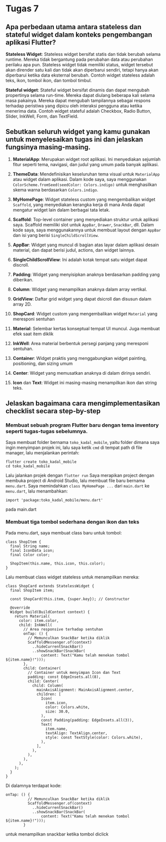 # Tugas 7
## Apa perbedaan utama antara stateless dan stateful widget dalam konteks pengembangan aplikasi Flutter?
**Stateless Widget**:
Stateless widget bersifat statis dan tidak berubah selama runtime.
Mereka tidak bergantung pada perubahan data atau perubahan perilaku apa pun.
Stateless widget tidak memiliki status, widget tersebut akan dirender satu kali dan tidak akan diperbarui sendiri, tetapi hanya akan diperbarui ketika data eksternal berubah.
Contoh widget stateless adalah teks, ikon, tombol ikon, dan tombol timbul.

**Stateful widget**:
Stateful widget bersifat dinamis dan dapat mengubah propertinya selama run-time.
Mereka dapat diulang beberapa kali selama masa pakainya.
Mereka dapat mengubah tampilannya sebagai respons terhadap peristiwa yang dipicu oleh interaksi pengguna atau ketika menerima data.
Contoh widget stateful adalah Checkbox, Radio Button, Slider, InkWell, Form, dan TextField.

## Sebutkan seluruh widget yang kamu gunakan untuk menyelesaikan tugas ini dan jelaskan fungsinya masing-masing.

1. **MaterialApp**: Merupakan widget root aplikasi. Ini menyediakan sejumlah fitur seperti tema, navigasi, dan judul yang umum pada banyak aplikasi.

2. **ThemeData**: Mendefinisikan keseluruhan tema visual untuk `MaterialApp` atau widget dalam aplikasi. Dalam kode saya, saya menggunakan `ColorScheme.fromSeed(seedColor: Colors.indigo)` untuk menghasilkan skema warna berdasarkan `Colors.indigo`.

3. **MyHomePage**: Widget stateless custom yang mengembalikan widget `Scaffold`, yang menyediakan kerangka kerja di mana Anda dapat mengatur widget lain dalam berbagai tata letak.

4. **Scaffold**: Top-level container yang menyediakan struktur untuk aplikasi saya. Scaffold memiliki slot untuk `AppBar`, `Drawer`, `SnackBar`, dll. Dalam kode saya, saya menggunakannya untuk membuat layout dengan `AppBar` dan isi yang berisi `SingleChildScrollView`.

5. **AppBar**: Widget yang muncul di bagian atas layar dalam aplikasi desain material, dan dapat berisi judul, actions, dan widget lainnya.

6. **SingleChildScrollView**: Ini adalah kotak tempat satu widget dapat discroll.

7. **Padding**: Widget yang menyisipkan anaknya berdasarkan padding yang diberikan.

8. **Column**: Widget yang menampilkan anaknya dalam array vertikal.

9. **GridView**: Daftar grid widget yang dapat dsicroll dan disusun dalam array 2D.

10. **ShopCard**: Widget custom yang mengembalikan widget `Material` yang meresponi sentuhan

11. **Material**: Selembar kertas konseptual tempat UI muncul. Juga membuat efek saat item diklik

12. **InkWell**: Area material berbentuk persegi panjang yang meresponi sentuhan.

13. **Container**: Widget praktis yang menggabungkan widget painting, positioning, dan sizing umum

14. **Center**: Widget yang memusatkan anaknya di dalam dirinya sendiri.

15. **Icon** dan **Text**: Widget ini masing-masing menampilkan ikon dan string teks.

## Jelaskan bagaimana cara mengimplementasikan checklist secara step-by-step
### Membuat sebuah program Flutter baru dengan tema inventory seperti tugas-tugas sebelumnya.
Saya membuat folder bernama `toko_kadal_mobile`, yaitu folder dimana saya ingin menyimpan projek ini, lalu saya ketik `cmd` di tempat path di file manager, lalu menjalankan perintah:
```
flutter create toko_kadal_mobile
cd toko_kadal_mobile
```
Lalu jalankan projek dengan `flutter run`
Saya merapikan project dengan membuka project di Android Studio, lalu membuat file baru bernama `menu.dart`. Saya memindahkan `class MyHomePage ...` dari `main.dart` ke `menu.dart`, lalu menambahkan:
```
import 'package:toko_kadal_mobile/menu.dart'
```
pada main.dart
### Membuat tiga tombol sederhana dengan ikon dan teks
Pada menu.dart, saya membuat class baru untuk tombol:
```
class ShopItem {
  final String name;
  final IconData icon;
  final Color color;

  ShopItem(this.name, this.icon, this.color);
}
```
Lalu membuat class widget stateless untuk menampilkan mereka:
```
class ShopCard extends StatelessWidget {
  final ShopItem item;

  const ShopCard(this.item, {super.key}); // Constructor

  @override
  Widget build(BuildContext context) {
    return Material(
      color: item.color,
      child: InkWell(
        // Area responsive terhadap sentuhan
        onTap: () {
          // Memunculkan SnackBar ketika diklik
          ScaffoldMessenger.of(context)
            ..hideCurrentSnackBar()
            ..showSnackBar(SnackBar(
                content: Text("Kamu telah menekan tombol ${item.name}!")));
        },
        child: Container(
          // Container untuk menyimpan Icon dan Text
          padding: const EdgeInsets.all(8),
          child: Center(
            child: Column(
              mainAxisAlignment: MainAxisAlignment.center,
              children: [
                Icon(
                  item.icon,
                  color: Colors.white,
                  size: 30.0,
                ),
                const Padding(padding: EdgeInsets.all(3)),
                Text(
                  item.name,
                  textAlign: TextAlign.center,
                  style: const TextStyle(color: Colors.white),
                ),
              ],
            ),
          ),
        ),
      ),
    );
  }
}
```
Di dalamnya terdapat kode:
```
onTap: () {
          // Memunculkan SnackBar ketika diklik
          ScaffoldMessenger.of(context)
            ..hideCurrentSnackBar()
            ..showSnackBar(SnackBar(
                content: Text("Kamu telah menekan tombol ${item.name}!")));
        }
```
untuk menampilkan snackbar ketika tombol diclick
